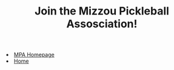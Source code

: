 <!DOCTYPE html>
<html>
    
<body>
    <header>
        <h1>Join the Mizzou Pickleball Assosciation!</h1>
    </header>
    <main>
        <li>
            <a href="https://missouri.campuslabs.com/engage/organization/mizzou_pickleball">MPA Homepage</a>
        </li>
        <section>
        <li>  
            <a href="README.md">Home</a>
        </li>
        </section>
    </main>
</body>
</html>